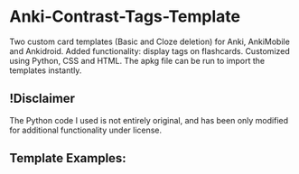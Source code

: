 # Anki-Contrast-Tags-Template
Two custom card templates (Basic and Cloze deletion) for Anki, AnkiMobile and Ankidroid. Added functionality: display tags on flashcards. Customized using Python, CSS and HTML. The apkg file can be run to import the templates instantly. 

## !Disclaimer 
The Python code I used is not entirely original, and has been only modified for additional functionality under license. 

## Template Examples: 

